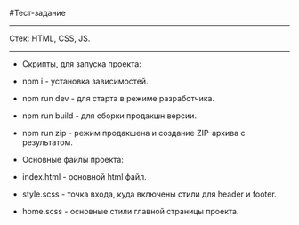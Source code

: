 #Тест-задание

---

Стек: HTML, CSS, JS.

---

- Скрипты, для запуска проекта:

* npm i - установка зависимостей.

* npm run dev - для старта в режиме разработчика.

* npm run build - для сборки продакшн версии.

* npm run zip - режим продакшена и создание ZIP-архива с результатом.

- Основные файлы проекта:

* index.html - основной html файл.

* style.scss - точка входа, куда включены стили для header и footer.

* home.scss - основные стили главной страницы проекта.
